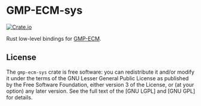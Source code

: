 # GMP-ECM-sys

[![Crate.io](https://img.shields.io/crates/v/gmp-ecm-sys.svg)](https://crates.io/crates/gmp-ecm-sys)

Rust low-level bindings for [GMP-ECM](https://gitlab.inria.fr/zimmerma/ecm).

## License

The `gmp-ecm-sys` crate is free software: you can redistribute it
and/or modify it under the terms of the GNU Lesser General Public
License as published by the Free Software Foundation, either version 3
of the License, or (at your option) any later version. See the full
text of the [GNU LGPL] and [GNU GPL] for details.
